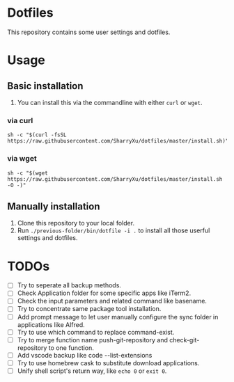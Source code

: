 # Dotfiles

This repository contains some user settings and dotfiles.

# Usage

## Basic installation

1. You can install this via the commandline with either ```curl``` or ```wget```.

### via curl

```shell
sh -c "$(curl -fsSL https://raw.githubusercontent.com/SharryXu/dotfiles/master/install.sh)"
```

### via wget

```shell
sh -c "$(wget https://raw.githubusercontent.com/SharryXu/dotfiles/master/install.sh -O -)"
```

## Manually installation

1. Clone this repository to your local folder.
1. Run `./previous-folder/bin/dotfile -i .` to install all those userful settings and dotfiles.

# TODOs

- [ ] Try to seperate all backup methods.
- [ ] Check Application folder for some specific apps like iTerm2.
- [ ] Check the input parameters and related command like basename.
- [ ] Try to concentrate same package tool installation.
- [ ] Add prompt message to let user manually configure the sync folder in applications like Alfred.
- [ ] Try to use which command to replace command-exist.
- [ ] Try to merge function name push-git-repository and check-git-repository to one function.
- [ ] Add vscode backup like code --list-extensions
- [ ] Try to use homebrew cask to substitute download applications.
- [ ] Unify shell script's return way, like ```echo 0``` or ```exit 0```.
